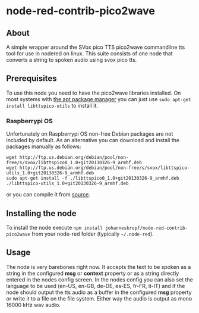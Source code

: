 # node-red-contrib-pico2wave

## About

A simple wrapper around the SVox pico TTS pico2wave commandline tts tool for use in nodered on linux.
This suite consists of one node that converts a string to spoken audio using svox pico tts.

## Prerequisites

To use this node you need to have the pico2wave libraries installed. On most systems with [the apt package manager](https://en.wikipedia.org/wiki/APT_(software)) you can just
use ```sudo apt-get install libttspico-utils``` to install it.

### Raspberrypi OS

Unfortunately on Raspberrypi OS non-free Debian packages are not included by default. As an alternative you can download and install the packages manually
as follows:
```
wget http://ftp.us.debian.org/debian/pool/non-free/s/svox/libttspico0_1.0+git20130326-9_armhf.deb
wget http://ftp.us.debian.org/debian/pool/non-free/s/svox/libttspico-utils_1.0+git20130326-9_armhf.deb
sudo apt-get install -f ./libttspico0_1.0+git20130326-9_armhf.deb ./libttspico-utils_1.0+git20130326-9_armhf.deb
```
or you can compile it from [source](https://github.com/naggety/picotts).

## Installing the node

To install the node execute ```npm install johanneskropf/node-red-contrib-pico2wave``` from your node-red folder (typically ```~/.node-red```).

## Usage

The node is very barebones right now. It accepts the text to be spoken as a string in the configured **msg** or **context** property or as a string directly entered in the nodes config screen. In the nodes config you can also set the language to be used (en-US, en-GB, de-DE, es-ES, fr-FR, it-IT) and if the node should output the tts audio as a buffer in the configured **msg** property or write it to a file on the file system. Either way the audio is output as mono 16000 kHz wav audio.
